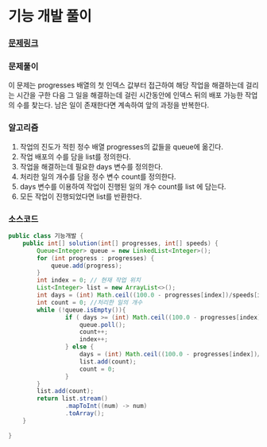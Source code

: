 # 기능 개발 풀이

### [문제링크](https://school.programmers.co.kr/learn/courses/30/lessons/42586)

### 문제풀이
이 문제는 progresses 배열의 첫 인덱스 값부터 접근하여 해당 작업을 해결하는데 걸리는 시간을 구한 다음 그 일을 해결하는데 걸린 시간동안에 
인덱스 뒤의 배포 가능한 작업의 수를 찾는다. 남은 일이 존재한다면 계속하여 앞의 과정을 반복한다.

### 알고리즘
1. 작업의 진도가 적힌 정수 배열 progresses의 값들을 queue에 옮긴다.
2. 작업 배포의 수를 담을 list를 정의한다.
3. 작업을 해결하는데 필요한 days 변수를 정의한다.
4. 처리한 일의 개수를 담을 정수 변수 count를 정의한다.
5. days 변수를 이용하여 작업이 진행된 일의 개수 count를 list 에 담는다.
6. 모든 작업이 진행되었다면 list를 반환한다.

### 소스코드
```java
public class 기능개발 {
    public int[] solution(int[] progresses, int[] speeds) {
        Queue<Integer> queue = new LinkedList<Integer>();
        for (int progress : progresses) {
            queue.add(progress);
        }
        int index = 0; // 현재 작업 위치
        List<Integer> list = new ArrayList<>();
        int days = (int) Math.ceil((100.0 - progresses[index])/speeds[index]); // 일을 해결하기 위해 필요한 시간
        int count = 0; //처리한 일의 개수
        while (!queue.isEmpty()){
                if ( days >= (int) Math.ceil((100.0 - progresses[index])/speeds[index] )) {
                    queue.poll();
                    count++;
                    index++;
                } else {
                    days = (int) Math.ceil((100.0 - progresses[index])/speeds[index]);
                    list.add(count);
                    count = 0;
                }
        }
        list.add(count);
        return list.stream()
                .mapToInt((num) -> num)
                .toArray();
    }
    
}

```